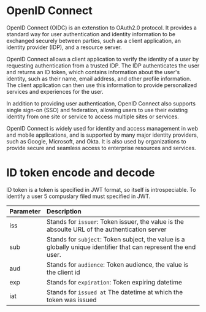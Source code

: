 # OpenID Connect
OpenID Connect (OIDC) is an extenstion to OAuth2.0 protocol. It provides a standard way for user authentication and identity information to be exchanged securely between parties, such as a client application, an identity provider (IDP), and a resource server.

OpenID Connect allows a client application to verify the identity of a user by requesting authentication from a trusted IDP. The IDP authenticates the user and returns an ID token, which contains information about the user's identity, such as their name, email address, and other profile information. The client application can then use this information to provide personalized services and experiences for the user.

In addition to providing user authentication, OpenID Connect also supports single sign-on (SSO) and federation, allowing users to use their existing identity from one site or service to access multiple sites or services.

OpenID Connect is widely used for identity and access management in web and mobile applications, and is supported by many major identity providers, such as Google, Microsoft, and Okta. It is also used by organizations to provide secure and seamless access to enterprise resources and services.

# ID token encode and decode
ID token is a token is specified in JWT format, so itself is introspeciable. To identify a user 5 compuslary filed must specified in JWT.

| Parameter |      Description             |
|-----------|:-----------------------------|
| iss       | Stands for `issuer`: Token issuer, the value is the absoulte URL of the authentication server  |
| sub       | Stands for `subject`: Token subject, the value is a globally unique identifier that can represent the end user. |
| aud       | Stands for `audience`: Token audience, the value is the client id |
| exp       | Stands for `expiration`: Token expiring datetime |
| iat       | Stands for `issued at` The datetime at which the token was issued |
